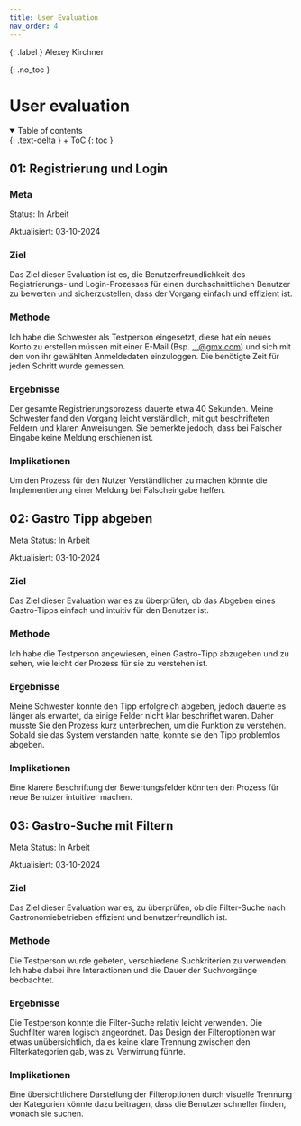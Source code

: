 ```yaml
---
title: User Evaluation
nav_order: 4
---
```


{: .label }
Alexey Kirchner

{: .no_toc }
# User evaluation

<details open markdown="block">
{: .text-delta }
<summary>Table of contents</summary>
+ ToC
{: toc }
</details>

## 01: Registrierung und Login

### Meta
Status: In Arbeit

Aktualisiert: 03-10-2024

### Ziel
Das Ziel dieser Evaluation ist es, die Benutzerfreundlichkeit des Registrierungs- und Login-Prozesses für einen durchschnittlichen Benutzer zu bewerten und sicherzustellen, dass der Vorgang einfach und effizient ist.

### Methode
Ich habe die Schwester als Testperson eingesetzt, diese hat ein neues Konto zu erstellen müssen mit einer E-Mail (Bsp. ...@gmx.com) und sich mit den von ihr gewählten Anmeldedaten einzuloggen. Die benötigte Zeit für jeden Schritt wurde gemessen.

### Ergebnisse
Der gesamte Registrierungsprozess dauerte etwa 40 Sekunden. Meine Schwester fand den Vorgang leicht verständlich, mit gut beschrifteten Feldern und klaren Anweisungen. Sie bemerkte jedoch, dass bei Falscher Eingabe keine Meldung erschienen ist. 

### Implikationen
Um den Prozess für den Nutzer Verständlicher zu machen könnte die Implementierung einer Meldung bei Falscheingabe helfen.

## 02: Gastro Tipp abgeben
Meta
Status: In Arbeit

Aktualisiert: 03-10-2024

### Ziel
Das Ziel dieser Evaluation war es zu überprüfen, ob das Abgeben eines Gastro-Tipps einfach und intuitiv für den Benutzer ist.

### Methode
Ich habe die Testperson angewiesen, einen Gastro-Tipp abzugeben und zu sehen, wie leicht der Prozess für sie zu verstehen ist.

### Ergebnisse
Meine Schwester konnte den Tipp erfolgreich abgeben, jedoch dauerte es länger als erwartet, da einige Felder nicht klar beschriftet waren. Daher musste Sie den Prozess kurz unterbrechen, um die Funktion zu verstehen. Sobald sie das System verstanden hatte, konnte sie den Tipp problemlos abgeben.

### Implikationen
Eine klarere Beschriftung der Bewertungsfelder könnten den Prozess für neue Benutzer intuitiver machen.


## 03: Gastro-Suche mit Filtern
Meta
Status: In Arbeit

Aktualisiert: 03-10-2024

### Ziel
Das Ziel dieser Evaluation war es, zu überprüfen, ob die Filter-Suche nach Gastronomiebetrieben effizient und benutzerfreundlich ist.

### Methode
Die Testperson wurde gebeten, verschiedene Suchkriterien zu verwenden. Ich habe dabei ihre Interaktionen und die Dauer der Suchvorgänge beobachtet.

### Ergebnisse
Die Testperson konnte die Filter-Suche relativ leicht verwenden. Die Suchfilter waren logisch angeordnet. Das Design der Filteroptionen war etwas unübersichtlich, da es keine klare Trennung zwischen den Filterkategorien gab, was zu Verwirrung führte.

### Implikationen
Eine übersichtlichere Darstellung der Filteroptionen durch visuelle Trennung der Kategorien könnte dazu beitragen, dass die Benutzer schneller finden, wonach sie suchen. 
